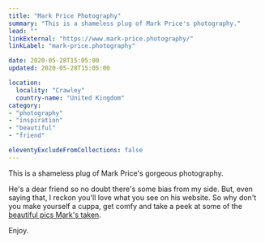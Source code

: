 ```yaml
---
title: "Mark Price Photography"
summary: "This is a shameless plug of Mark Price's photography."
lead: ""
linkExternal: "https://www.mark-price.photography/"
linkLabel: "mark-price.photography"

date: 2020-05-28T15:05:00
updated: 2020-05-28T15:05:00

location:
  locality: "Crawley"
  country-name: "United Kingdom"
category:
- "photography"
- "inspiration"
- "beautiful"
- "friend"

eleventyExcludeFromCollections: false
---
```


This is a shameless plug of Mark Price's gorgeous photography.

He's a dear friend so no doubt there's some bias from my side. But, even saying that, I reckon you'll love what you see on his website. So why don't you make yourself a cuppa, get comfy and take a peek at some of the [beautiful pics Mark's taken](https://www.mark-price.photography/).

Enjoy.


